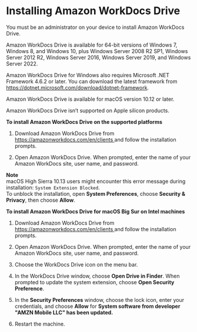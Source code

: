 # Installing Amazon WorkDocs Drive<a name="drive_install"></a>

You must be an administrator on your device to install Amazon WorkDocs Drive\.

Amazon WorkDocs Drive is available for 64\-bit versions of Windows 7, Windows 8, and Windows 10, plus Windows Server 2008 R2 SP1, Windows Server 2012 R2, Windows Server 2016, Windows Server 2019, and Windows Server 2022\.

Amazon WorkDocs Drive for Windows also requires Microsoft \.NET Framework 4\.6\.2 or later\. You can download the latest framework from [ https://dotnet\.microsoft\.com/download/dotnet\-framework](https://dotnet.microsoft.com/download/dotnet-framework)\.

Amazon WorkDocs Drive is available for macOS version 10\.12 or later\.

Amazon WorkDocs Drive isn’t supported on Apple silicon products\.

**To install Amazon WorkDocs Drive on the supported platforms**

1. Download Amazon WorkDocs Drive from [ https://amazonworkdocs\.com/en/clients ](https://amazonworkdocs.com/en/clients) and follow the installation prompts\.

1. Open Amazon WorkDocs Drive\. When prompted, enter the name of your Amazon WorkDocs site, user name, and password\.

**Note**  
macOS High Sierra 10\.13 users might encounter this error message during installation: `System Extension Blocked`\.  
To unblock the installation, open **System Preferences**, choose **Security & Privacy**, then choose **Allow**\.

**To install Amazon WorkDocs Drive for macOS Big Sur on Intel machines**

1. Download Amazon WorkDocs Drive from [ https://amazonworkdocs\.com/en/clients ](https://amazonworkdocs.com/en/clients) and follow the installation prompts\.

1. Open Amazon WorkDocs Drive\. When prompted, enter the name of your Amazon WorkDocs site, user name, and password\.

1. Choose the WorkDocs Drive icon on the menu bar\.

1. In the WorkDocs Drive window, choose **Open Drive in Finder**\. When prompted to update the system extension, choose **Open Security Preference**\.

1. In the **Security Preferences** window, choose the lock icon, enter your credentials, and choose **Allow** for **System software from developer "AMZN Mobile LLC" has been updated\.** 

1. Restart the machine\.